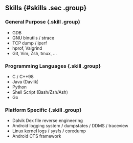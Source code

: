 ## Skills {#skills .sec .group}

### General Purpose {.skill .group}

- GDB
- GNU binutils / strace
- TCP dump / iperf
- hprof, Valgrind
- Git, Vim, Zsh, tmux, ...

### Programming Languages {.skill .group}

- C / C++98
- Java (Davlik)
- Python
- Shell Script (Bash/Zsh/Ash)
- Go

### Platform Specific {.skill .group}

- Dalvik Dex file reverse engineering
- Android logging system / dumpstates / DDMS / traceview
- Linux kernel logs / sysfs / coredump
- Android CTS framework

